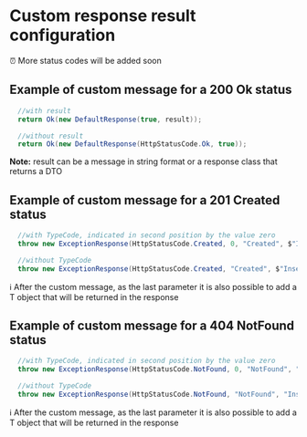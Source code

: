# Custom response result configuration

:alarm_clock: More status codes will be added soon


## Example of custom message for a 200 Ok status

```csharp
  //with result
  return Ok(new DefaultResponse(true, result));

  //without result
  return Ok(new DefaultResponse(HttpStatusCode.Ok, true));
```

<b>Note:</b> result can be a message in string format or a response class that returns a DTO

## Example of custom message for a 201 Created status

```csharp
  //with TypeCode, indicated in second position by the value zero
  throw new ExceptionResponse(HttpStatusCode.Created, 0, "Created", $"Insert a custom object created message here");

  //without TypeCode
  throw new ExceptionResponse(HttpStatusCode.Created, "Created", $"Insert a custom object created message here");
```

:information_source: After the custom message, as the last parameter it is also possible to add a T object that will be returned in the response

## Example of custom message for a 404 NotFound status

```csharp
  //with TypeCode, indicated in second position by the value zero
  throw new ExceptionResponse(HttpStatusCode.NotFound, 0, "NotFound", "Insert a custom object not found message here");

  //without TypeCode
  throw new ExceptionResponse(HttpStatusCode.NotFound, "NotFound", "Insert a custom object not found message here");
```

:information_source: After the custom message, as the last parameter it is also possible to add a T object that will be returned in the response
